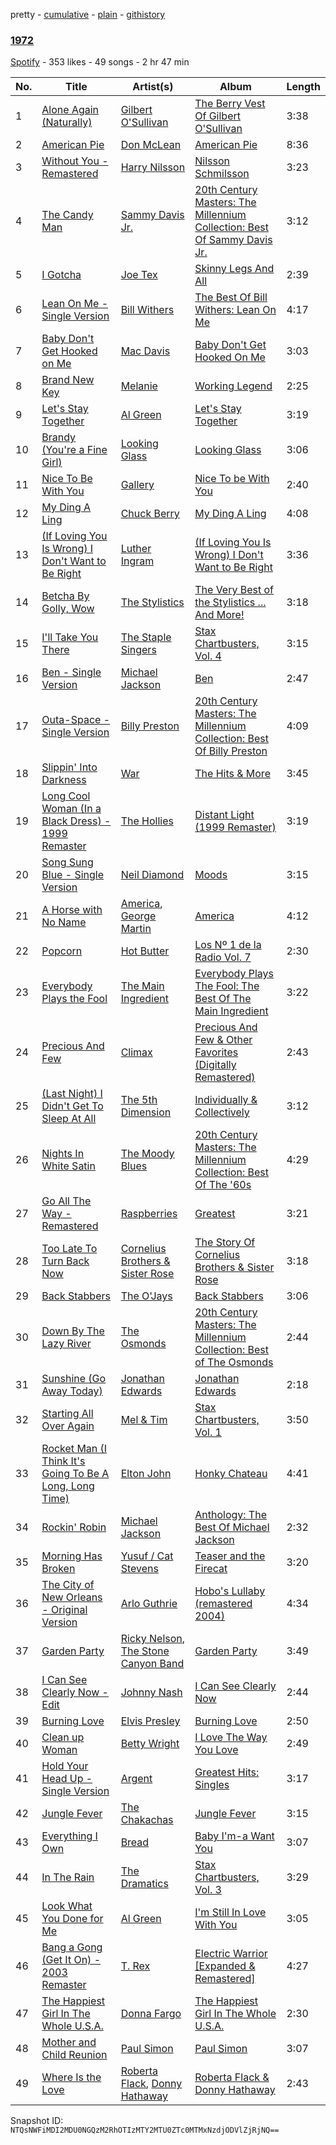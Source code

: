 pretty - [cumulative](/playlists/cumulative/1DcArrb34m9SS3o8O2dATX.md) - [plain](/playlists/plain/1DcArrb34m9SS3o8O2dATX) - [githistory](https://github.githistory.xyz/mackorone/spotify-playlist-archive/blob/main/playlists/plain/1DcArrb34m9SS3o8O2dATX)

### [1972](https://open.spotify.com/playlist/1DcArrb34m9SS3o8O2dATX)

> 

[Spotify](https://open.spotify.com/user/spotify) - 353 likes - 49 songs - 2 hr 47 min

| No. | Title | Artist(s) | Album | Length |
|---|---|---|---|---|
| 1 | [Alone Again \(Naturally\)](https://open.spotify.com/track/12LygR44jtSgM5NqOcqXn7) | [Gilbert O'Sullivan](https://open.spotify.com/artist/4HVmeVTQBgvTuvjB1JYwaf) | [The Berry Vest Of Gilbert O'Sullivan](https://open.spotify.com/album/1UJIUPttPtm2UKTHKIGVnE) | 3:38 |
| 2 | [American Pie](https://open.spotify.com/track/1fDsrQ23eTAVFElUMaf38X) | [Don McLean](https://open.spotify.com/artist/1gRNBaI4yn6wCCTvRhGWh8) | [American Pie](https://open.spotify.com/album/10jsW2NYd9blCrDITMh2zS) | 8:36 |
| 3 | [Without You \- Remastered](https://open.spotify.com/track/02gV5Zc9ctbZxD1uTNIok5) | [Harry Nilsson](https://open.spotify.com/artist/3RTzAwFprBqiskp550eSJX) | [Nilsson Schmilsson](https://open.spotify.com/album/4s2hhmQizU4FHtRU7dDzHP) | 3:23 |
| 4 | [The Candy Man](https://open.spotify.com/track/6jGb3Hhy6Dfhci1Eb3au0R) | [Sammy Davis Jr.](https://open.spotify.com/artist/1NAWG3AngjBXyKbmPaz92D) | [20th Century Masters: The Millennium Collection: Best Of Sammy Davis Jr.](https://open.spotify.com/album/7p7PSnn8XfbfmqDNEAp6Cn) | 3:12 |
| 5 | [I Gotcha](https://open.spotify.com/track/5fbbE7GmFRfXcaqUK4Pecl) | [Joe Tex](https://open.spotify.com/artist/5TbXjzD8tYgMD5JU2g2F8q) | [Skinny Legs And All](https://open.spotify.com/album/3o3ZwbkRGzJQ2xSMMitBEU) | 2:39 |
| 6 | [Lean On Me \- Single Version](https://open.spotify.com/track/5nsilUkxeEvI1jFEbRzQfp) | [Bill Withers](https://open.spotify.com/artist/1ThoqLcyIYvZn7iWbj8fsj) | [The Best Of Bill Withers: Lean On Me](https://open.spotify.com/album/6ALw0CyCrljtyOUS88gmCC) | 4:17 |
| 7 | [Baby Don't Get Hooked on Me](https://open.spotify.com/track/4z51Gf7Ppt9Lmu5zmnUIz9) | [Mac Davis](https://open.spotify.com/artist/6HX8AbXUFaYRtlqKb4CCo0) | [Baby Don't Get Hooked On Me](https://open.spotify.com/album/2xFMzRc1yucPQIk8P0CcxM) | 3:03 |
| 8 | [Brand New Key](https://open.spotify.com/track/0Id67CiiPu7AUXjQKEbEWi) | [Melanie](https://open.spotify.com/artist/6sOP8RUFR0q0nBOBOXGdBK) | [Working Legend](https://open.spotify.com/album/3elMBmfupR1ajcCpjiT1xW) | 2:25 |
| 9 | [Let's Stay Together](https://open.spotify.com/track/7kWhdmRYv8CqbWNqfojqVd) | [Al Green](https://open.spotify.com/artist/3dkbV4qihUeMsqN4vBGg93) | [Let's Stay Together](https://open.spotify.com/album/5MQx9U0AAIrcbvZ0lL1RCi) | 3:19 |
| 10 | [Brandy \(You're a Fine Girl\)](https://open.spotify.com/track/2BY7ALEWdloFHgQZG6VMLA) | [Looking Glass](https://open.spotify.com/artist/5jJN1nmKXzRjodMl1THQeI) | [Looking Glass](https://open.spotify.com/album/5ThwnbpYrk9R1xXkAGCLIs) | 3:06 |
| 11 | [Nice To Be With You](https://open.spotify.com/track/2paLtmNawlMZGNhppBl6yK) | [Gallery](https://open.spotify.com/artist/3dplAkEBq2ujPOBDQFpvEp) | [Nice To be With You](https://open.spotify.com/album/2mLR2x8CnxB9oJeYC06edn) | 2:40 |
| 12 | [My Ding A Ling](https://open.spotify.com/track/5uiElTQ1nbXs0OlElsdEU0) | [Chuck Berry](https://open.spotify.com/artist/293zczrfYafIItmnmM3coR) | [My Ding A Ling](https://open.spotify.com/album/6AkFue7wJNxEOVupTRmaK4) | 4:08 |
| 13 | [\(If Loving You Is Wrong\) I Don't Want to Be Right](https://open.spotify.com/track/54K7o2yNOMZYCtEDnfD6wI) | [Luther Ingram](https://open.spotify.com/artist/5Pek6HAr0BoHD9P1RuA7d5) | [\(If Loving You Is Wrong\) I Don't Want to Be Right](https://open.spotify.com/album/3hiwk4q34fJTUJsAzrlNMD) | 3:36 |
| 14 | [Betcha By Golly, Wow](https://open.spotify.com/track/7ws9OSmWx1txRJpavsfSIm) | [The Stylistics](https://open.spotify.com/artist/2O0Hw1WSMbskB5tD9aWah3) | [The Very Best of the Stylistics ..\. And More!](https://open.spotify.com/album/3xhdEzIX6oUQu2O0EiwWuk) | 3:18 |
| 15 | [I'll Take You There](https://open.spotify.com/track/4AJdWXct0Gl6HCO7g3RLip) | [The Staple Singers](https://open.spotify.com/artist/7xGGqA85UIWX1GoTVM4itC) | [Stax Chartbusters, Vol\. 4](https://open.spotify.com/album/0glTZhz3surbeMjIYn7MEN) | 3:15 |
| 16 | [Ben \- Single Version](https://open.spotify.com/track/0ZFqB9g2FujbmMSrjqsL3j) | [Michael Jackson](https://open.spotify.com/artist/3fMbdgg4jU18AjLCKBhRSm) | [Ben](https://open.spotify.com/album/3xo2soey9XEBI5DlmT4KlQ) | 2:47 |
| 17 | [Outa\-Space \- Single Version](https://open.spotify.com/track/3a9dRsu3KpsXR9HHWJKXC1) | [Billy Preston](https://open.spotify.com/artist/0IecGJbdBeYSOVtSPRehh5) | [20th Century Masters: The Millennium Collection: Best Of Billy Preston](https://open.spotify.com/album/2I6DvzE1aEwzIqYuvKUzio) | 4:09 |
| 18 | [Slippin' Into Darkness](https://open.spotify.com/track/7IPKqsNoJAkIINb007DxWw) | [War](https://open.spotify.com/artist/3ICyfoySNDZqtBVmaBT84I) | [The Hits & More](https://open.spotify.com/album/4sDlPp3lFxvY3HgKQTOBMG) | 3:45 |
| 19 | [Long Cool Woman \(In a Black Dress\) \- 1999 Remaster](https://open.spotify.com/track/5UwbnHhjnbinJH8TefuQfN) | [The Hollies](https://open.spotify.com/artist/6waa8mKu91GjzD4NlONlNJ) | [Distant Light \(1999 Remaster\)](https://open.spotify.com/album/6b5osVLAcVTBvnqwDaPV4w) | 3:19 |
| 20 | [Song Sung Blue \- Single Version](https://open.spotify.com/track/3sZlKnnY9H5VnHkEWQVpJg) | [Neil Diamond](https://open.spotify.com/artist/7mEIug7XUlQHikrFxjTWes) | [Moods](https://open.spotify.com/album/37n9Egkr4udITqxPb4UdGt) | 3:15 |
| 21 | [A Horse with No Name](https://open.spotify.com/track/54eZmuggBFJbV7k248bTTt) | [America](https://open.spotify.com/artist/35U9lQaRWSQISxQAB94Meo), [George Martin](https://open.spotify.com/artist/0tcbedGX7n5UHrMhVsGmIU) | [America](https://open.spotify.com/album/0E5IKYhiKgbYQkmfsFonbZ) | 4:12 |
| 22 | [Popcorn](https://open.spotify.com/track/1QDVK4RGwuFkxbMPwcHsmh) | [Hot Butter](https://open.spotify.com/artist/2vaRrv3i7PDOXPEue24qe5) | [Los Nº 1 de la Radio Vol\. 7](https://open.spotify.com/album/0QWs507hnJhpOQ4uXYTyF6) | 2:30 |
| 23 | [Everybody Plays the Fool](https://open.spotify.com/track/3DkqEHCCqlkknDfksHWWu0) | [The Main Ingredient](https://open.spotify.com/artist/6vuD08WKtmp1yc7kQx1rBm) | [Everybody Plays The Fool: The Best Of The Main Ingredient](https://open.spotify.com/album/6jsWa1n8iL7fJYfMJaWa7K) | 3:22 |
| 24 | [Precious And Few](https://open.spotify.com/track/4hHsYsooA25tfpurRILNou) | [Climax](https://open.spotify.com/artist/1OzPxKCB5R3MLxvkdGN03X) | [Precious And Few & Other Favorites \(Digitally Remastered\)](https://open.spotify.com/album/7uSHX3jPaVgiEbnSG8eUdZ) | 2:43 |
| 25 | [\(Last Night\) I Didn't Get To Sleep At All](https://open.spotify.com/track/6HH6fmHF2YssfVkRmzcjf0) | [The 5th Dimension](https://open.spotify.com/artist/1UUYAQ9LiRsZF0ZukQNWXM) | [Individually & Collectively](https://open.spotify.com/album/5qxEuqbbwDxKBMBu1SXdhA) | 3:12 |
| 26 | [Nights In White Satin](https://open.spotify.com/track/3ex1wHTtyUV4GyIy80k9AY) | [The Moody Blues](https://open.spotify.com/artist/5BcZ22XONcRoLhTbZRuME1) | [20th Century Masters: The Millennium Collection: Best Of The '60s](https://open.spotify.com/album/5neTnVuGreOB8Az09WaoB1) | 4:29 |
| 27 | [Go All The Way \- Remastered](https://open.spotify.com/track/4eW5I5uh4VNkhrHEFtHryZ) | [Raspberries](https://open.spotify.com/artist/7Kkx4dACo6kFSeT9wjfVA5) | [Greatest](https://open.spotify.com/album/3nmVeIA9wx7NMJuu7autZt) | 3:21 |
| 28 | [Too Late To Turn Back Now](https://open.spotify.com/track/2OyaNAq8BcGstyzueloqpE) | [Cornelius Brothers & Sister Rose](https://open.spotify.com/artist/2GFB1Lc67mbqFXTPCM9XzT) | [The Story Of Cornelius Brothers & Sister Rose](https://open.spotify.com/album/2DO7omBXXS8eGg1TyJ23iW) | 3:18 |
| 29 | [Back Stabbers](https://open.spotify.com/track/0KpMY3D2G8253VTZbDBUmA) | [The O'Jays](https://open.spotify.com/artist/38h03gA85YYPeDPd9ER9rT) | [Back Stabbers](https://open.spotify.com/album/09jTPeDoSuJLLAwFGNUKCX) | 3:06 |
| 30 | [Down By The Lazy River](https://open.spotify.com/track/3Vb4zEfLhZokSOYBSZIWpk) | [The Osmonds](https://open.spotify.com/artist/5fU6lODhpw3GEGGJuaDprR) | [20th Century Masters: The Millennium Collection: Best of The Osmonds](https://open.spotify.com/album/6hM44tvEu7vu3saAvOrbR2) | 2:44 |
| 31 | [Sunshine \(Go Away Today\)](https://open.spotify.com/track/3Xd39NB1rifow2RDNVgSFp) | [Jonathan Edwards](https://open.spotify.com/artist/7gyVuJLsatWofXCAw1SGxM) | [Jonathan Edwards](https://open.spotify.com/album/6v7ceaQydkdy8oQbZ8oYW0) | 2:18 |
| 32 | [Starting All Over Again](https://open.spotify.com/track/7kFRgT3KKxU1y7USF8ZzIX) | [Mel & Tim](https://open.spotify.com/artist/2ubLClBEuddw29m7QRx4IL) | [Stax Chartbusters, Vol\. 1](https://open.spotify.com/album/4oEYZnyz2yqpWjjBcq7xLk) | 3:50 |
| 33 | [Rocket Man \(I Think It's Going To Be A Long, Long Time\)](https://open.spotify.com/track/3gdewACMIVMEWVbyb8O9sY) | [Elton John](https://open.spotify.com/artist/3PhoLpVuITZKcymswpck5b) | [Honky Chateau](https://open.spotify.com/album/2ei2X6ghPnw7YRwQtAH075) | 4:41 |
| 34 | [Rockin' Robin](https://open.spotify.com/track/1FKgm0A4uSofGd6l1wKID0) | [Michael Jackson](https://open.spotify.com/artist/3fMbdgg4jU18AjLCKBhRSm) | [Anthology: The Best Of Michael Jackson](https://open.spotify.com/album/36K3cD4i4TK0JkU1sU2wOD) | 2:32 |
| 35 | [Morning Has Broken](https://open.spotify.com/track/6Fac88zhkwXfePhe3tm1ZJ) | [Yusuf / Cat Stevens](https://open.spotify.com/artist/08F3Y3SctIlsOEmKd6dnH8) | [Teaser and the Firecat](https://open.spotify.com/album/6HjN95BNdPgvttct0RdmUA) | 3:20 |
| 36 | [The City of New Orleans \- Original Version](https://open.spotify.com/track/7jbb0XkDk6cuif7AVu3gdW) | [Arlo Guthrie](https://open.spotify.com/artist/0B6QEFtRnneEzb4iqjI0Nw) | [Hobo's Lullaby \(remastered 2004\)](https://open.spotify.com/album/513P0CXEvPuSG4MCOGHt0y) | 4:34 |
| 37 | [Garden Party](https://open.spotify.com/track/7J5tyfg3OYVNR97KH66ovw) | [Ricky Nelson](https://open.spotify.com/artist/73sSFVlM6pkweLXE8qw1OS), [The Stone Canyon Band](https://open.spotify.com/artist/4VPrTgtrZqcXCy5nGYKDAe) | [Garden Party](https://open.spotify.com/album/76BrDrAEcQhjvXehCVMpWv) | 3:49 |
| 38 | [I Can See Clearly Now \- Edit](https://open.spotify.com/track/0DcrhZ12WcCqruCs8ibXSf) | [Johnny Nash](https://open.spotify.com/artist/0nAVvgfE9yI4DwvMiYwk8a) | [I Can See Clearly Now](https://open.spotify.com/album/2ZdUVurLZBrEphCLzX7MdU) | 2:44 |
| 39 | [Burning Love](https://open.spotify.com/track/0tE6F0Umv0e9E4ZXqX61jQ) | [Elvis Presley](https://open.spotify.com/artist/43ZHCT0cAZBISjO8DG9PnE) | [Burning Love](https://open.spotify.com/album/4in6azJRP21zEV1CymkiAA) | 2:50 |
| 40 | [Clean up Woman](https://open.spotify.com/track/6uqTETWok9npbL4c9cuLVh) | [Betty Wright](https://open.spotify.com/artist/0PDqlUGugF5Jt6DZyATvfz) | [I Love The Way You Love](https://open.spotify.com/album/4dCm84vJLO30e0fiS3sgPi) | 2:49 |
| 41 | [Hold Your Head Up \- Single Version](https://open.spotify.com/track/79oydkSJLNgBVw2m5dGLVP) | [Argent](https://open.spotify.com/artist/46VosWAvtZsBl7rvxufsWG) | [Greatest Hits: Singles](https://open.spotify.com/album/29B1zjSznrn5eAhQwNqSCv) | 3:17 |
| 42 | [Jungle Fever](https://open.spotify.com/track/2eGgMgJj68xiqpxSaatQbR) | [The Chakachas](https://open.spotify.com/artist/0dEvx7Y18jVslvbP4IksQl) | [Jungle Fever](https://open.spotify.com/album/2ATFYjCfU0b4LFXuSrVV6u) | 3:15 |
| 43 | [Everything I Own](https://open.spotify.com/track/52VIdyKqp1pJRSyUQaxKUA) | [Bread](https://open.spotify.com/artist/70ZTdbPEcEugBNay4MvxfL) | [Baby I'm\-a Want You](https://open.spotify.com/album/5OlNb8PMZXFkhhtSrhLuO5) | 3:07 |
| 44 | [In The Rain](https://open.spotify.com/track/2XxqOSvhneZ8q6JOx1mPsb) | [The Dramatics](https://open.spotify.com/artist/2W8UTum7bU7ue6m0r14H97) | [Stax Chartbusters, Vol\. 3](https://open.spotify.com/album/67KvPxlU2y1Lts6mv3jnto) | 3:29 |
| 45 | [Look What You Done for Me](https://open.spotify.com/track/5Hom7ZjELpw1mt84BVnwSp) | [Al Green](https://open.spotify.com/artist/3dkbV4qihUeMsqN4vBGg93) | [I'm Still In Love With You](https://open.spotify.com/album/4vgR7JWeNlnT290kj12UB0) | 3:05 |
| 46 | [Bang a Gong \(Get It On\) \- 2003 Remaster](https://open.spotify.com/track/6FsQrRpBLgsrFeAeiQqytm) | [T\. Rex](https://open.spotify.com/artist/3dBVyJ7JuOMt4GE9607Qin) | [Electric Warrior \[Expanded & Remastered\]](https://open.spotify.com/album/6k1iylSzWOs7SgavxlJ8kt) | 4:27 |
| 47 | [The Happiest Girl In The Whole U.S.A.](https://open.spotify.com/track/7mN6CJxlqQc5t63Ifj9ieQ) | [Donna Fargo](https://open.spotify.com/artist/4tIQ6BeFRvYApoAyJmaeVC) | [The Happiest Girl In The Whole U.S.A.](https://open.spotify.com/album/5YfLHOqGzEjVKZMTTgZnyn) | 2:30 |
| 48 | [Mother and Child Reunion](https://open.spotify.com/track/25UxgeHFPxkzjbzxKrtL8i) | [Paul Simon](https://open.spotify.com/artist/2CvCyf1gEVhI0mX6aFXmVI) | [Paul Simon](https://open.spotify.com/album/49aoIKVNuO1PqayL3MiVde) | 3:07 |
| 49 | [Where Is the Love](https://open.spotify.com/track/65ADTP6Q8mratfOIeKHp7e) | [Roberta Flack](https://open.spotify.com/artist/0W498bDDNlJIrYMKXdpLHA), [Donny Hathaway](https://open.spotify.com/artist/0HU0U9kdXEHZVxUNbuQe8S) | [Roberta Flack & Donny Hathaway](https://open.spotify.com/album/3t3Ql46lQfRm2Co3SFXkrp) | 2:43 |

Snapshot ID: `NTQsNWFiMDI2MDU0NGQzM2RhOTIzMTY2MTU0ZTc0MTMxNzdjODVlZjRjNQ==`
